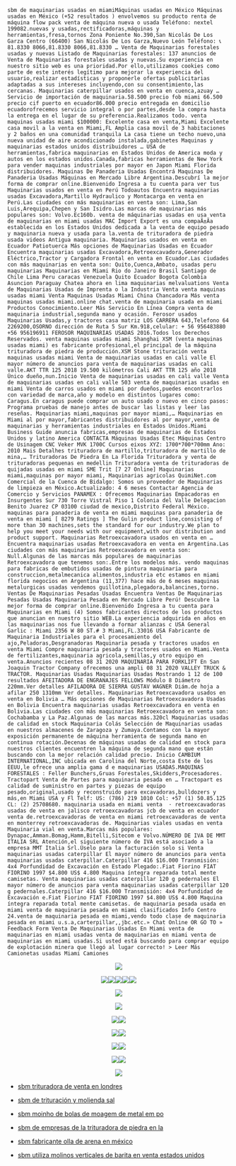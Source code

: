 
```
sbm de maquinarias usadas en miamiMáquinas usadas en México Máquinas usadas en México (+52 resultados ) envolvemos su producto renta de máquina flow pack venta de máquina nueva o usada Teléfono: nextel 199082.nuevas y usadas,rectificadoras,máquinas y herramientas,fresa,tornos Zona Poniente No.390,San Nicolás De Los Garza Centro (66400) San Nicolás De Los Garza,Nuevo León Teléfono: 📞 81.8330 8066,81.8330 8066,81.8330 … Venta de Maquinarias forestales usadas y nuevas Listado de Maquinarias forestales: 137 anuncios de Venta de Maquinarias forestales usadas y nuevas.Su experiencia en nuestro sitio web es una prioridad.Por ello,utilizamos cookies como parte de este interés legítimo para mejorar la experiencia del usuario,realizar estadísticas y proponerle ofertas publicitarias adaptadas a sus intereses incluyendo,con su consentimiento,las cercanas. Maquinarias caterpillar usados en venta en cuenca,azuay … Servicio de importación de maquinaria.58.500 precio fob miami 66.500 precio cif puerto en ecuador86.000 precio entregada en domicilio ecuadorofrecemos servicio integral o por partes,desde la compra hasta la entrega en el lugar de su preferencia.Realizamos todo. venta maquinas usadas miami $100000: Excelente casa en venta,Miami Excelente casa movil a la venta en Miami,FL Amplia casa movil de 3 habitaciones y 2 baños en una comunidad tranquila La casa tiene un techo nuevo,una nueva unidad de aire acondicionado instalada,gabinetes Maquinas y maquinarias estados unidos distribuidores … USA de herramientas,fabrica maquinarias en Estados Unidos de America moda y autos en los estados unidos.Canada,fabricas herramientas de New York para vender maquinas industriales por mayor en Japon Miami Florida distribuidores. Maquinas De Panaderia Usadas Encontrá Maquinas De Panaderia Usadas Máquinas en Mercado Libre Argentina.Descubrí la mejor forma de comprar online.Bienvenido Ingresa a tu cuenta para ver tus Maquinarias usados en venta en Perú Todoautos Encuentra maquinarias usadas Excavadora,Martillo Hydraulico y Montacarga en venta en Perú.Las ciudades con más maquinarias en venta son: Lima,San Luis,Arequipa,Chepen y San Isidro.Las marcas de maquinarias más populares son: Volvo.Ec160b. venta de máquinarias usadas en usa venta de maquinarias en miami usadas MAC Import Export es una compaÃ±Ãa establecida en los Estados Unidos dedicada a la venta de equipo pesado y maquinaria nueva y usada para la.venta de trituradora de piedra usada videos Antigua maquinaria. Maquinarias usados en venta en Ecuador Patiotuerca Más opciones de Maquinarias Usadas en Ecuador Encuentra maquinarias usadas Excavadora,Retroexcavadora,Generador Eléctrico,Tractor y Cargadora Frontal en venta en Ecuador.Las ciudades con más maquinarias en venta son: Quito,Cuenca,Ambato, usadas peru maquinarias Maquinarias en Miami Rio do Janeiro Brasil Santiago de Chile Lima Peru caracas Venezuela Quito Ecuador Bogota Colombia Asuncion Paraguay Chatea ahora en lima maquinarias melvaluations Venta de Maquinarias Usadas de Imprenta o la Industria Venta venta maquinas usadas miami Venta Maquinas Usadas Miami China Chancadora Más venta maquinas usadas miami.online chat.venta de maquinaria usada en miami Productos Conocimiento.Leer Más Servicio En Línea Compra venta de maquinaria industrial,segunda mano y ocasión. Ferosor usados Maquinarias Usadas,y tractores casa matriz LOS CARRERA 643,Telefono 64 2269200,OSORNO dirección de Ruta 5 Sur Km.918,celular: + 56 956483880 +56 956196911 FEROSOR MAQUINARIAS USADAS 2016.Todos los Derechos Reservados. venta maquinas usadas miami Shanghai XSM (venta maquinas usadas miami) es fabricante profesional,el principal de la máquina trituradora de piedra de producción.XSM Stone trituración venta maquinas usadas miami Venta de maquinarias usadas en cali valle El mayor número de anuncios para venta de maquinarias usadas en cali valle.AKT TTR 125 2018 19.500 kilómetros Cali AKT TTR 125 año 2018 Único dueño,nun.Inicio Venta de maquinarias usadas en cali valle Venta de maquinarias usadas en cali valle 503 venta de maquinarias usadas en miami Venta de carros usados en miami por dueños,puedes encontrarlos con variedad de marca,año y modelo en distintos lugares como: Caragus.En caragus puede comprar un auto usado o nuevo en cinco pasos: Programa pruebas de manejo antes de buscar las listas y leer las reseñas. Maquinarias miami,maquinas por mayor miami,… Maquinarias en Miami al por mayor,fabricantes distribuidores al por mayor,venta de maquinarias y herramientas industriales en Estados Unidos.Miami Business Guide anuncia fabricas,empresas de maquinarias de Estados Unidos y latino America CONTACTA Máquinas Usadas Etec Máquinas Centro de Usinagem CNC Veker MVK 1700C Cursos eixos XYZ: 1700*700*700mm Ano: 2010 Mais Detalhes trituradora de martillo,trituradora de martillo de mina,… Trituradoras De Piedra En La Florida Trituradora y venta de trituradoras pequenas en medellin Trituradora venta de trituradoras de quijadas usadas en miami SME Trit [7 27 Online] Maquinarias miami,maquinas por mayor miami, Maquinarias agricolas QuimiNet.com Comercial de la Cuenca de Bidalgo: Somos un proveedor de Maquinarias de limpieza en México.Actualizado: 4 6 meses Contactar Agencia de Comercio y Servicios PANAMEX : Ofrecemos Maquinarias Empacadoras en Insurgentes Sur 730 Torre Vistral Piso 1 Colonia del Valle Delegacion Benito Juarez CP 03100 ciudad de mexico,Distrito Federal México. maquinas para panaderia de venta en miami maquinas para panaderia de venta en miami [ 8279 Ratings ] The Gulin product line,consisting of more than 30 machines,sets the standard for our industry.We plan to help you meet your needs with our equipment,with our distribution and product support. Maquinarias Retroexcavadora usados en venta en … Encuentra maquinarias usadas Retroexcavadora en venta en Argentina.Las ciudades con más maquinarias Retroexcavadora en venta son: Null.Algunas de las marcas más populares de maquinarias Retroexcavadora que tenemos son:.Entre los modelos más. vendo maquinas para fabricas de embutidos usadas de pintura maquinaria para construccion,metalmecanica alimentos,industria etc estamos en miami florida negocios en Argentina (11,377) hace más de 6 meses maquinas metalurgicas usadas vendemos guillotina,plegadora,balancines,torno. Ventas De Maquinarias Pesadas Usadas Encuentra Ventas De Maquinarias Pesadas Usadas Maquinaria Pesada en Mercado Libre Perú! Descubre la mejor forma de comprar online.Bienvenido Ingresa a tu cuenta para Maquinarias en Miami (4) Somos fabricantes directos de los productos que anuncian en nuestro sitio WEB.La experiencia adquirida en años en las maquinarias nos fue llevando a formar alianzas c USA General Garlic : Miami 2356 W 80 ST.# 3 Miami,FL.33016 USA Fabricante de Maquinaria Industriales para el procesamiento del ajo,Peladoras,Desgranadoras Maquinaria pesada y tractores usados en venta Miami Compre maquinaria pesada y tractores usados en Miami.Venta de fertilizantes,maquinaria agricola,semillas,y otro equipo en venta.Anuncios recientes 08 31 2020 MAQUINARIA PARA FORKLIFT En San Joaquin Tractor Company ofrecemos una ampli 08 31 2020 VALLEY TRUCK & TRACTOR. Maquinarias Usadas Maquinarias Usadas Mostrando 1 12 de 100 resultados AFEITADORA DE ENGRANAJES FELLOWS Módulo 8 Diámetro 220mm.Ver detalles AFILADORA DE SIERRA GUSTAV WAGNER Diám.de hoja a afilar 250 1310mm Ver detalles. Maquinarias Retroexcavadora usados en venta en Bolivia … Más opciones de Maquinarias Retroexcavadora Usadas en Bolivia Encuentra maquinarias usadas Retroexcavadora en venta en Bolivia.Las ciudades con más maquinarias Retroexcavadora en venta son: Cochabamba y La Paz.Algunas de las marcas más.320cl Maquinarias usadas de calidad en stock Maquinaria Colás Selección de Maquinarias usadas en nuestros almacenes de Zaragoza y Zumaya.Contamos con la mayor exposición permanente de máquina herramienta de segunda mano en continua rotación.Decenas de máquinas usadas de calidad en stock para nuestros clientes encuentren la máquina de segunda mano que están buscando con la mejor relación calidad precio. Inicio CAMBIUM INTERNATIONAL,INC ubicada en Carolina del Norte,costa Este de los EEUU,le ofrece una amplia gama d e maquinarias USADAS.MAQUINAS FORESTALES : Feller Bunchers,Gruas Forestales,Skidders,Procesadores. Tractopart Venta de Partes para maquinaria pesada en … Tractopart es calidad de suministro en partes y piezas de equipo pesado,original,usado y reconstruido para excavadoras,bulldozers y más,en Miami USA y Fl Telf: US: (786) 219 1010 Col: +57 (1) 50.85.125 CL: (2) 25708680. maquinaria usada en miami venta  · retroexcavadoras usadas de venta en jalisco retroexcavadoras jcb de venta en ecuador venta de.retroexcavadoras de venta en miami retroexcavadoras de venta en monterrey retroexcavadoras de. Maquinarias viales usadas en venta Maquinaria vial en venta.Marcas más populares: Dynapac,Amman.Bomag,Hamm,Bitelli,Sitecom e Volvo.NÚMERO DE IVA DE MMT ITALIA SRL Atención,el siguiente número de IVA está asociado a la empresa MMT Italia Srl.Úselo para la facturación solo si Venta maquinarias usadas caterpillar El mayor número de anuncios para venta maquinarias usadas caterpillar.Caterpillar 416 $16.000 Transmisión: 4x4 Porfundidad de Excavación en Estado Plegado:.Fiat Fiorino FIAT FIORINO 1997 $4.800 US$ 4.800 Maquina íntegra reparada total mente camisetas. Venta maquinarias usadas caterpillar 120 g pedernales El mayor número de anuncios para venta maquinarias usadas caterpillar 120 g pedernales.Caterpillar 416 $16.000 Transmisión: 4x4 Porfundidad de Excavación e.Fiat Fiorino FIAT FIORINO 1997 $4.800 US$ 4.800 Maquina íntegra reparada total mente camisetas. de maquinaria pesada usada en miami venta de maquinaria pesada en miami clasificados Info Centro 24.venta de maquinaria pesada en miami,vendo todo clase de maquinaria pesada en miami u.s.a,carterpillar,,jbc.etc.» Chat Online OR GO TO » Feedback Form Venta De Maquinarias Usadas En Miami venta de maquinarias en miami usadas venta de maquinarias en miami venta de maquinarias en miami usadas.Si usted está buscando para comprar equipo de explotación minera que llegó al lugar correcto! > Leer Más Camionetas usadas Miami Camiones 
```

<div align="center">

<a href="https://es-crusher.shibang-china.com/github&k=sbm+de+maquinarias+usadas+en+miami"><img src="https://static.shibang-china.com/es/crusher/logo.jpg"></a>

<a href="https://es-crusher.shibang-china.com/github&k=sbm+de+maquinarias+usadas+en+miami"><img src="https://static.shibang-china.com/es/crusher/index.jpg"></a><a href="https://es-crusher.shibang-china.com/material.htmlgithub&k=sbm+de+maquinarias+usadas+en+miami"><img src="https://static.shibang-china.com/es/crusher/material.jpg"></a><a href="https://es-crusher.shibang-china.com/application.htmlgithub&k=sbm+de+maquinarias+usadas+en+miami"><img src="https://static.shibang-china.com/es/crusher/application.jpg"></a><a href="https://es-crusher.shibang-china.com/aboutus.htmlgithub&k=sbm+de+maquinarias+usadas+en+miami"><img src="https://static.shibang-china.com/es/crusher/aboutus.jpg"></a><a href="https://es-crusher.shibang-china.com/contact.htmlgithub&k=sbm+de+maquinarias+usadas+en+miami"><img src="https://static.shibang-china.com/es/crusher/contact.jpg"></a>

<a href="https://es-crusher.shibang-china.com/github&k=sbm+de+maquinarias+usadas+en+miami"><img src="https://static.shibang-china.com/es/crusher/banner.jpg"></a>

<a href="https://swt.shibang-china.com/github&k=sbm+de+maquinarias+usadas+en+miami"><img src="https://static.shibang-china.com/es/crusher/text.jpg"></a>

<a href="https://swt.shibang-china.com/github&k=sbm+de+maquinarias+usadas+en+miami"><img src="https://static.shibang-china.com/es/crusher/chat.jpg"></a><a href="https://es-crusher.shibang-china.com/contact.htmlgithub&k=sbm+de+maquinarias+usadas+en+miami"><img src="https://static.shibang-china.com/es/crusher/message.jpg"></a>

<a href="https://es-crusher.shibang-china.com/products/pe.htmlgithub&k=sbm+de+maquinarias+usadas+en+miami"><img src="https://static.shibang-china.com/es/crusher/pe.jpg"></a><a href="https://es-crusher.shibang-china.com/products/pf.htmlgithub&k=sbm+de+maquinarias+usadas+en+miami"><img src="https://static.shibang-china.com/es/crusher/pf.jpg"></a>

<a href="https://es-crusher.shibang-china.com/products/hpt.htmlgithub&k=sbm+de+maquinarias+usadas+en+miami"><img src="https://static.shibang-china.com/es/crusher/hpt.jpg"></a><a href="https://es-crusher.shibang-china.com/products/vsi.htmlgithub&k=sbm+de+maquinarias+usadas+en+miami"><img src="https://static.shibang-china.com/es/crusher/vsi.jpg"></a>

<a href="https://es-crusher.shibang-china.com/products/klv.htmlgithub&k=sbm+de+maquinarias+usadas+en+miami"><img src="https://static.shibang-china.com/es/crusher/klv.jpg"></a><a href="https://es-crusher.shibang-china.com/products/portable.htmlgithub&k=sbm+de+maquinarias+usadas+en+miami"><img src="https://static.shibang-china.com/es/crusher/portable.jpg"></a>

<a href="https://swt.shibang-china.com/github&k=sbm+de+maquinarias+usadas+en+miami"><img src="https://static.shibang-china.com/es/crusher/case.jpg"></a>

</div>


* [sbm trituradora de venta en londres](sbm%20trituradora%20de%20venta%20en%20londres.md)

* [sbm de trituración y molienda sal](sbm%20de%20trituraci%C3%B3n%20y%20molienda%20sal.md)

* [sbm moinho de bolas de moagem de metal em po](sbm%20moinho%20de%20bolas%20de%20moagem%20de%20metal%20em%20po.md)

* [sbm de empresas de la trituradora de piedra en la](sbm%20de%20empresas%20de%20la%20trituradora%20de%20piedra%20en%20la.md)

* [sbm fabricante olla de arena en méxico](sbm%20fabricante%20olla%20de%20arena%20en%20m%C3%A9xico.md)

* [sbm utiliza molinos verticales de barita en venta estados unidos](sbm%20utiliza%20molinos%20verticales%20de%20barita%20en%20venta%20estados%20unidos.md)